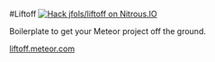 #Liftoff [![Hack jfols/liftoff on Nitrous.IO](https://d3o0mnbgv6k92a.cloudfront.net/assets/hack-l-v1-3cc067e71372f6045e1949af9d96095b.png)](https://www.nitrous.io/hack_button?source=embed&runtime=nodejs&repo=jfols%2Fliftoff&file_to_open=README.md)

Boilerplate to get your Meteor project off the ground.

[liftoff.meteor.com](http://liftoff.meteor.com)
